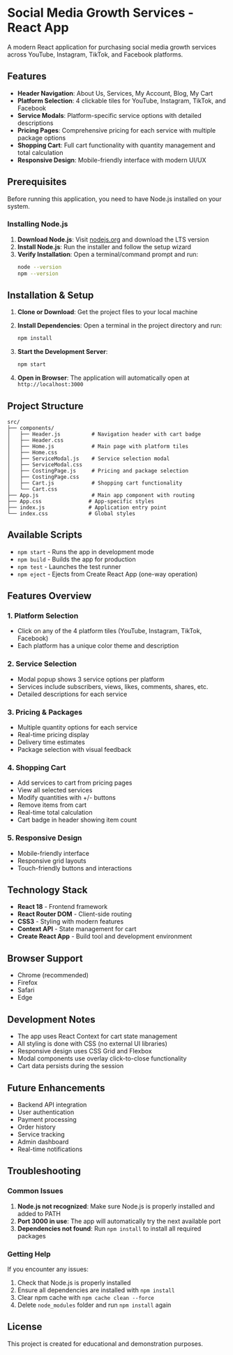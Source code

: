 # Social Media Growth Services - React App

A modern React application for purchasing social media growth services across YouTube, Instagram, TikTok, and Facebook platforms.

## Features

- **Header Navigation**: About Us, Services, My Account, Blog, My Cart
- **Platform Selection**: 4 clickable tiles for YouTube, Instagram, TikTok, and Facebook
- **Service Modals**: Platform-specific service options with detailed descriptions
- **Pricing Pages**: Comprehensive pricing for each service with multiple package options
- **Shopping Cart**: Full cart functionality with quantity management and total calculation
- **Responsive Design**: Mobile-friendly interface with modern UI/UX

## Prerequisites

Before running this application, you need to have Node.js installed on your system.

### Installing Node.js

1. **Download Node.js**: Visit [nodejs.org](https://nodejs.org/) and download the LTS version
2. **Install Node.js**: Run the installer and follow the setup wizard
3. **Verify Installation**: Open a terminal/command prompt and run:
   ```bash
   node --version
   npm --version
   ```

## Installation & Setup

1. **Clone or Download**: Get the project files to your local machine

2. **Install Dependencies**: Open a terminal in the project directory and run:
   ```bash
   npm install
   ```

3. **Start the Development Server**:
   ```bash
   npm start
   ```

4. **Open in Browser**: The application will automatically open at `http://localhost:3000`

## Project Structure

```
src/
├── components/
│   ├── Header.js          # Navigation header with cart badge
│   ├── Header.css
│   ├── Home.js            # Main page with platform tiles
│   ├── Home.css
│   ├── ServiceModal.js    # Service selection modal
│   ├── ServiceModal.css
│   ├── CostingPage.js     # Pricing and package selection
│   ├── CostingPage.css
│   ├── Cart.js            # Shopping cart functionality
│   └── Cart.css
├── App.js                 # Main app component with routing
├── App.css               # App-specific styles
├── index.js              # Application entry point
└── index.css             # Global styles
```

## Available Scripts

- `npm start` - Runs the app in development mode
- `npm build` - Builds the app for production
- `npm test` - Launches the test runner
- `npm eject` - Ejects from Create React App (one-way operation)

## Features Overview

### 1. Platform Selection
- Click on any of the 4 platform tiles (YouTube, Instagram, TikTok, Facebook)
- Each platform has a unique color theme and description

### 2. Service Selection
- Modal popup shows 3 service options per platform
- Services include subscribers, views, likes, comments, shares, etc.
- Detailed descriptions for each service

### 3. Pricing & Packages
- Multiple quantity options for each service
- Real-time pricing display
- Delivery time estimates
- Package selection with visual feedback

### 4. Shopping Cart
- Add services to cart from pricing pages
- View all selected services
- Modify quantities with +/- buttons
- Remove items from cart
- Real-time total calculation
- Cart badge in header showing item count

### 5. Responsive Design
- Mobile-friendly interface
- Responsive grid layouts
- Touch-friendly buttons and interactions

## Technology Stack

- **React 18** - Frontend framework
- **React Router DOM** - Client-side routing
- **CSS3** - Styling with modern features
- **Context API** - State management for cart
- **Create React App** - Build tool and development environment

## Browser Support

- Chrome (recommended)
- Firefox
- Safari
- Edge

## Development Notes

- The app uses React Context for cart state management
- All styling is done with CSS (no external UI libraries)
- Responsive design uses CSS Grid and Flexbox
- Modal components use overlay click-to-close functionality
- Cart data persists during the session

## Future Enhancements

- Backend API integration
- User authentication
- Payment processing
- Order history
- Service tracking
- Admin dashboard
- Real-time notifications

## Troubleshooting

### Common Issues

1. **Node.js not recognized**: Make sure Node.js is properly installed and added to PATH
2. **Port 3000 in use**: The app will automatically try the next available port
3. **Dependencies not found**: Run `npm install` to install all required packages

### Getting Help

If you encounter any issues:
1. Check that Node.js is properly installed
2. Ensure all dependencies are installed with `npm install`
3. Clear npm cache with `npm cache clean --force`
4. Delete `node_modules` folder and run `npm install` again

## License

This project is created for educational and demonstration purposes.
